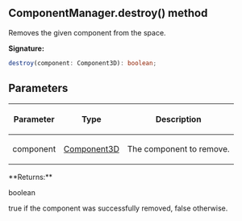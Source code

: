 
## ComponentManager.destroy() method

Removes the given component from the space.

**Signature:**

```typescript
destroy(component: Component3D): boolean;
```

## Parameters

<table><thead><tr><th>

Parameter


</th><th>

Type


</th><th>

Description


</th></tr></thead>
<tbody><tr><td>

component


</td><td>

[Component3D](/reference/component3d.md)


</td><td>

The component to remove.


</td></tr>
</tbody></table>
**Returns:**

boolean

true if the component was successfully removed, false otherwise.


